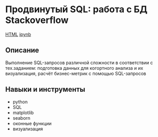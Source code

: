 # Продвинутый SQL: работа с БД Stackoverflow
[HTML](https://github.com/Malakhova-Natalya/Portfolio/blob/main/sql_project/sql_project.html "HTML") [ipynb](https://github.com/Malakhova-Natalya/Portfolio/blob/main/sql_project/sql_project.ipynb "ipynb")
## Описание	
Выполнение SQL-запросов различной сложности в соответствии с тех.заданием: подготовка данных для когортного анализа и их визуализация, расчёт бизнес-метрик с помощью SQL-запросов
## Навыки и инструменты
- python 
- SQL 
- matplotlib 
- seaborn 
- оконные функции
- визуализация

